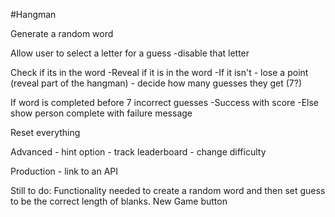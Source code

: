 #Hangman

Generate a random word

Allow user to select a letter for a guess
    -disable that letter


Check if its in the word
    -Reveal if it is in the word
    -If it isn't - lose a point (reveal part of the hangman) - decide how many guesses they get (7?)

If word is completed before 7 incorrect guesses
    -Success with score
    -Else show person complete with failure message


Reset everything

Advanced
    - hint option
    - track leaderboard
    - change difficulty


Production
    - link to an API
    

Still to do:
Functionality needed to create a random word and then set guess to be the correct length of blanks. 
New Game button


